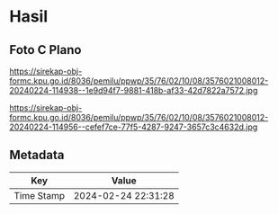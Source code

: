 # Hasil

## Foto C Plano

https://sirekap-obj-formc.kpu.go.id/8036/pemilu/ppwp/35/76/02/10/08/3576021008012-20240224-114938--1e9d94f7-9881-418b-af33-42d7822a7572.jpg

https://sirekap-obj-formc.kpu.go.id/8036/pemilu/ppwp/35/76/02/10/08/3576021008012-20240224-114956--cefef7ce-77f5-4287-9247-3657c3c4632d.jpg


## Metadata

| Key        | Value               |
| ---------- | ------------------- |
| Time Stamp | 2024-02-24 22:31:28 |



